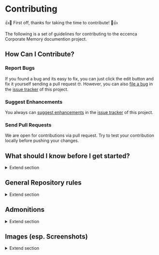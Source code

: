 # Contributing

👍🎉 First off, thanks for taking the time to contribute! 🎉👍

The following is a set of guidelines for contributing to the eccenca Corporate Memory documention project.

## How Can I Contribute?

### Report Bugs

If you found a bug and its easy to fix, you can just click the edit button and fix it yourself sending a pull request 🤓.
However, you can also [file a bug](https://github.com/eccenca/documentation.eccenca.com/issues/new?assignees=&labels=bug&template=bug.yml&title=%5BBug%5D%3A+) in the [issue tracker](https://github.com/eccenca/documentation.eccenca.com/issues) of this project.

### Suggest Enhancements

You always can [suggest enhancements](https://github.com/eccenca/documentation.eccenca.com/issues/new?assignees=&labels=enhancement&template=request.yml&title=%5BRequest%5D%3A+) in the [issue tracker](https://github.com/eccenca/documentation.eccenca.com/issues) of this project.

### Send Pull Requests

We are open for contributions via pull request.
Try to test your contribution locally before pushing your changes.

## What should I know before I get started?

<details>
  <summary>Extend section</summary>

This documentation project is made with [mkdocs](https://www.mkdocs.org/) and the [material theme for mkdocs](https://squidfunk.github.io/mkdocs-material/).
The documentation is written in [markdown](https://commonmark.org/) and the project dependency management is done by [poetry](https://python-poetry.org/).
We suggest to use a specialized markdown editor such as [obsidian](https://obsidian.md/) if you plan to not just fix a typo.

The following tools you need locally to get started:

-   [poetry](https://python-poetry.org/)
-   [task](https://taskfile.dev/)
-   git, markdown editor

On a few OS distributions (e.g. Arch Linux) the tool/binary is named `go-task`.

The following shell session demonstrates the local workflow (after you forked the repository):

``` shell-session
$ git clone <your repository fork>
Cloning into 'documentation.eccenca.com'...
...
$ cd documentation.eccenca.com/
$ task serve
task: [install] poetry install
Creating virtualenv in ...
Installing dependencies from lock file

Package operations: 62 installs, 0 updates, 0 removals
...
task: [serve] poetry run mkdocs serve
INFO     -  Building documentation...
INFO     -  Cleaning site directory
INFO     -  Documentation built in 20.03 seconds
INFO     -  [16:25:36] Watching paths for changes: 'docs', 'mkdocs.yml', 'overrides'
INFO     -  [16:25:36] Serving on http://127.0.0.1:8000/
```

After that, you can go to [http://127.0.0.1:8000/](http://127.0.0.1:8000/) and start changing / adding files in the docs directory.
Changes are served live on localhost.

Note that some python packages need corresponding C libraries, which you may have to install as well.
Have a look at the [mkdocs-material documentation](https://squidfunk.github.io/mkdocs-material/setup/setting-up-social-cards/?h=cairo#dependencies) and the [build plan](https://github.com/eccenca/documentation.eccenca.com/blob/main/.github/workflows/test.yml#L54) for a list.
</details>

## General Repository rules

<details>
  <summary>Extend section</summary>

-   always create a directory + `index.md`, e.g. `my-topic/index.md` ([Example](https://github.com/eccenca/documentation.eccenca.com/tree/main/docs/automate/cmemc-command-line-interface))
-   add new pages to the `.pages` file to add them in the right order and with correct title to the menu ([Example](https://github.com/eccenca/documentation.eccenca.com/blob/main/docs/automate/cmemc-command-line-interface/.pages))
-   put images side by side to the `index.md` ([Example](https://github.com/eccenca/documentation.eccenca.com/tree/main/docs/release-notes/corporate-memory-22-1))
-   do not use images for icons esp. icons from the application
    -   use eccenca icons, e.g. [:eccenca-application-queries:](https://github.com/eccenca/documentation.eccenca.com/blob/main/overrides/.icons/eccenca/application-queries.svg) -> [list](https://github.com/eccenca/documentation.eccenca.com/tree/main/overrides/.icons/eccenca)
    -   use theme icons where no eccenca icon is available -> [list](https://squidfunk.github.io/mkdocs-material/reference/icons-emojis/#search)
-   name image files properly (not just `Screenshot.xxx.png`, [Example](https://github.com/eccenca/documentation.eccenca.com/tree/main/docs/release-notes/corporate-memory-22-1))
-   used advanced features where suitable
    -   [Admonitions](https://squidfunk.github.io/mkdocs-material/reference/admonitions/#usage) (esp. use notes and warnings where needed) -> see Admonition section for more details
    -   [Code Blocks](https://squidfunk.github.io/mkdocs-material/reference/code-blocks/#usage) (e.g. enable highlightning and add a title)
    -   [Content Tabs](https://squidfunk.github.io/mkdocs-material/reference/content-tabs/#usage) (to structure complex pages)
-   code blocks:
    -   do not use line numbers except you refer to it in the text
    -   use correct syntax highlightning (often used: `shell-session`, `bash`, `sparql`, `turtle`, `json`) -> [list of syntax IDs](https://pygments.org/docs/lexers/)
    -   do not confuse `shell-session` with `bash` (the first is a terminal output, the latter a script syntax)
    -   when using `shell-session`, use `$` as the prompt
-   Links:
    -   do not use absolute links for internal documents, e.g. `https://documentation.eccenca.com/latest/...`
    -   do not use base-relative links, e.g. `/automate/...`
    -   use relative links to `index.md` files

</details>

## Admonitions

<details>
  <summary>Extend section</summary>

|Admonition Name|Used For |Example|
|---------------|---------|-------|
|Info |Information in documentation provides details about a topic or process that the reader needs to know. It is usually essential and relevant to the main subject of the document.|Statement annotations provide a way to express knowledge about statements. This group is dedicated to properties that configure the Statement Annotation feature|
|Note |A note provides additional details that may or may not be directly related to the main topic. It could be an explanation, clarification, or an aside that the writer thinks would be helpful for the reader to know.|The graph selection drop-down might or might not be visible depending the existence of an (optional) EasyNav Module configuration. In case no specific module configuration exists or non has not has been set for the current workspace the graph selection will be shown. A EasyNav Module configuration pre-configures a graph. Thus, the dropdown will not be shown if such has been configured for the current workspace.|
|Abstract|An abstract is a brief summary that provides an overview of the main points or contents of a document. It typically appears at the beginning of a document and is intended to give the reader an idea of what to expect from the document.|This tutorial explores the benefits of using cloud computing in enterprise organizations. It discusses the advantages of cloud computing over traditional on-premises infrastructure, and provides guidance for migrating to the cloud.|
|Warning|It is used to convey the seriousness of the risk and the importance of taking necessary precautions to avoid harm.|If the remote file resource is used in more than one dataset, the other datasets are also affected by this command.|
|Tip|A tip is a type of admonition in documentation that provides a helpful suggestion or best practice related to the content of the document. It is typically used to guide the reader towards a more efficient or effective way of using a product or service, or to provide additional insights or recommendations.|We have the suggestion option as well; click on the +icon and select the suggestion mapping.|
|Success|Success admonitions are a type of documentation element used to highlight successful outcomes or positive results associated with a particular task, process, or feature|Graph is created successfully.|
|Bug|A bug admonition include a description of the bug or issue, as well as steps that the user can take to avoid or work around the problem. It may also include information about when the bug will be fixed or patched, if applicable.|Users may experience issues with the file saving feature when running this software on Windows 10. To avoid data loss or corruption, be sure to save your work frequently and consider using an external backup device. Our development team is working to resolve this issue in the next software update.|
|Example|The example admonition is typically used in instructional or educational documents to clarify complex concepts or demonstrate how to perform a specific task.|To create a new email account, click on the "Sign Up" button on the homepage and enter your name, email address, and desired password. Be sure to choose a strong password with a mix of uppercase and lowercase letters, numbers, and special characters. Once you have entered your information, click "Create Account" to complete the process.|

</details>

## Images (esp. Screenshots)

<details>
  <summary>Extend section</summary>

-   do not use a cluttered desktop
-   do not show other esp. personal project artifacts then relevant for the tutorial / feature to show
-   select cropping area carefully (omit backgrounds, lines on the edges, etc.)
-   use the same or a similar area for similar screens
-   all relevant elements should be clearly visible and not be truncated
-   irrelevant elements / details should be omitted completely and not be half visible
-   crop scrollbars (they can make edges look unclean, especially if a scrollbar is directly on an edge)
-   keep an equal distance of all visible elements to the edges of the screenshot

</details>
